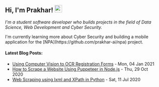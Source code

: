 <h2>Hi, I'm Prakhar! <img src="https://github.githubassets.com/images/mona-whisper.gif" height="24" /></h2>

<p><em> I'm a student software developer who builds projects in the field of Data Science, Web Development and Cyber Security.</em> </p>

<p>I'm currently learning more about Cyber Security and building a mobile application for the [NPA](https://github.com/prakhar-ai/npa) project.</p>

<h4> Latest Blog Posts: </h4>

<!--bp-->
- [Using Computer Vision to OCR Registration Forms](https://www.prakharj.me/posts/using-computer-vision-to-ocr-registration-forms/) - Mon, 04 Jan 2021
- [How to Scrape a Website Using Puppeteer in Node.js](https://www.prakharj.me/posts/how-to-scrape-a-website-using-puppeteer-in-node.js/) - Thu, 29 Oct 2020
- [Web Scraping using lxml and XPath in Python](https://www.prakharj.me/posts/web-scraping-with-lxml-and-xpaths-in-python-copy/) - Sat, 11 Jul 2020
